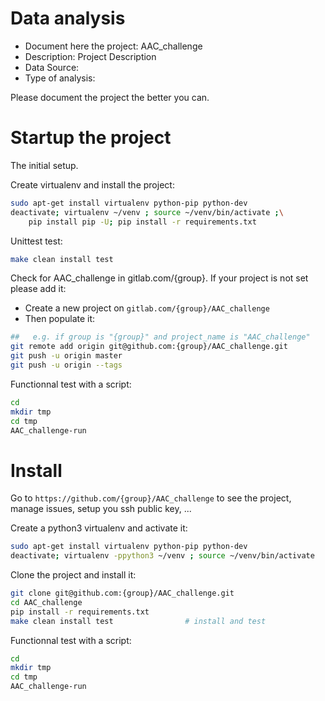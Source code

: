 # Data analysis
- Document here the project: AAC_challenge
- Description: Project Description
- Data Source:
- Type of analysis:

Please document the project the better you can.

# Startup the project

The initial setup.

Create virtualenv and install the project:
```bash
sudo apt-get install virtualenv python-pip python-dev
deactivate; virtualenv ~/venv ; source ~/venv/bin/activate ;\
    pip install pip -U; pip install -r requirements.txt
```

Unittest test:
```bash
make clean install test
```

Check for AAC_challenge in gitlab.com/{group}.
If your project is not set please add it:

- Create a new project on `gitlab.com/{group}/AAC_challenge`
- Then populate it:

```bash
##   e.g. if group is "{group}" and project_name is "AAC_challenge"
git remote add origin git@github.com:{group}/AAC_challenge.git
git push -u origin master
git push -u origin --tags
```

Functionnal test with a script:

```bash
cd
mkdir tmp
cd tmp
AAC_challenge-run
```

# Install

Go to `https://github.com/{group}/AAC_challenge` to see the project, manage issues,
setup you ssh public key, ...

Create a python3 virtualenv and activate it:

```bash
sudo apt-get install virtualenv python-pip python-dev
deactivate; virtualenv -ppython3 ~/venv ; source ~/venv/bin/activate
```

Clone the project and install it:

```bash
git clone git@github.com:{group}/AAC_challenge.git
cd AAC_challenge
pip install -r requirements.txt
make clean install test                # install and test
```
Functionnal test with a script:

```bash
cd
mkdir tmp
cd tmp
AAC_challenge-run
```
